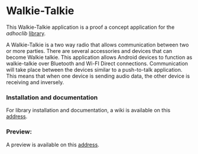 # Walkie-Talkie

This Walkie-Talkie application is a proof a concept application for the _adhoclib_ [library](https://github.com/gaulthiergain/AdHocLib). 

A Walkie-Talkie is a two way radio that allows communication between two or more parties. There are several accessories and devices that can become Walkie talkie. This application allows Android devices to function as walkie-talkie over Bluetooth and Wi-FI Direct connections. Communication will take place between the devices similar to a push-to-talk application. This means that when one device is sending audio data, the other device is receiving and inversely.
  
### Installation and documentation

For library installation and documentation, a wiki is available on this [address](https://github.com/gaulthiergain/AdHocLib/wiki).

### Preview:

A preview is available on this [address](https://vimeo.com/274762189).

